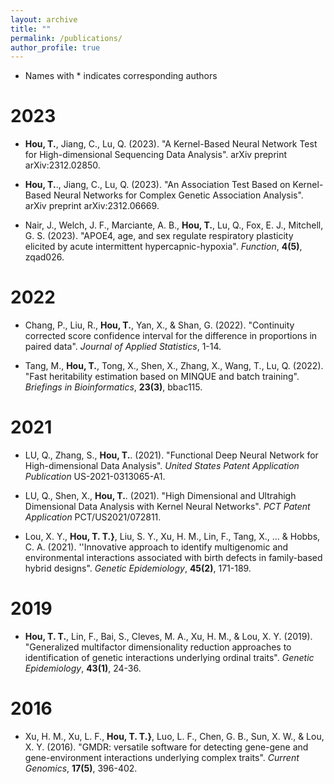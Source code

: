 ```yaml
---
layout: archive
title: ""
permalink: /publications/
author_profile: true
---
```


* Names with * indicates corresponding authors

2023
======
* **Hou, T.**, Jiang, C., Lu, Q. (2023). "A Kernel-Based Neural Network Test for High-dimensional Sequencing Data 
Analysis". arXiv preprint arXiv:2312.02850.

* **Hou, T.**., Jiang, C., Lu, Q. (2023). "An Association Test Based on Kernel-Based Neural Networks for Complex 
Genetic Association Analysis". arXiv preprint arXiv:2312.06669.

*  Nair, J., Welch, J. F., Marciante, A. B., **Hou, T.**, Lu, Q., Fox, E. J., Mitchell, G. S. (2023). "APOE4, age, 
and sex regulate respiratory plasticity elicited by acute intermittent hypercapnic-hypoxia". *Function*, **4(5)**, zqad026.

2022
======
* Chang, P., Liu, R., **Hou, T.**, Yan, X., \& Shan, G. (2022). "Continuity corrected score confidence interval for the 
difference in proportions in paired data". *Journal of Applied Statistics*, 1-14.


* Tang, M., **Hou, T.**, Tong, X., Shen, X., Zhang, X., Wang, T.,  Lu, Q. (2022). "Fast heritability estimation based on 
MINQUE and batch training". *Briefings in Bioinformatics*, **23(3)**, bbac115.

2021
======
* LU, Q., Zhang, S., **Hou, T.**. (2021).  "Functional Deep Neural Network for High-dimensional 
Data Analysis". *United States Patent Application Publication* US-2021-0313065-A1. 

* LU, Q., Shen, X., **Hou, T.**. (2021). "High Dimensional and Ultrahigh Dimensional Data Analysis 
with Kernel Neural Networks". *PCT Patent Application* PCT/US2021/072811. 

* Lou, X. Y., **Hou, T. T.}**, Liu, S. Y., Xu, H. M., Lin, F., Tang, X., ... \& Hobbs, C. A. (2021). ''Innovative approach to identify 
multigenomic and environmental interactions associated with birth defects in
family-based hybrid designs". *Genetic Epidemiology*, **45(2)**, 171-189.
  
2019
======
* **Hou, T. T.**, Lin, F., Bai, S., Cleves, M. A., Xu, H. M., \& Lou, X. Y. (2019). "Generalized multifactor dimensionality reduction 
approaches to identification of genetic interactions underlying ordinal traits". *Genetic Epidemiology*, **43(1)**, 24-36.

2016
======

* Xu, H. M., Xu, L. F., **Hou, T. T.}**, Luo, L. F., Chen, G. B., Sun, X. W., \& Lou, X. Y. (2016). "GMDR: versatile software for 
detecting gene-gene and gene-environment interactions underlying complex traits". *Current Genomics*, **17(5)**, 396-402.
